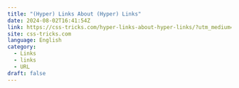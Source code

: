```yaml
---
title: "(Hyper) Links About (Hyper) Links"
date: 2024-08-02T16:41:54Z
link: https://css-tricks.com/hyper-links-about-hyper-links/?utm_medium=RSS&utm_source=news.12bit.vn
site: css-tricks.com
language: English
category:
  - Links
  - links
  - URL
draft: false
---
```

